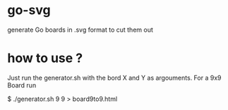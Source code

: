 # go-svg
generate Go boards in .svg format to cut them out

# how to use ?

Just run the generator.sh with the bord X and Y as argouments.
For a 9x9 Board run 

$ ./generator.sh 9 9 > board9to9.html



